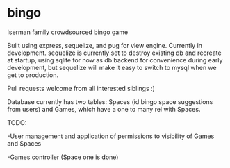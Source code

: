 # bingo
Iserman family crowdsourced bingo game

Built using express, sequelize, and pug for view engine. Currently in development.
sequelize is currently set to destroy existing db and recreate at startup, using sqlite for now as db backend for convenience
during early development, but sequelize will make it easy to switch to mysql when we get to production.

Pull requests welcome from all interested siblings :)

Database currently has two tables: Spaces (id bingo space suggestions from users) and Games, which have a one to many rel with Spaces.

TODO:

-User management and application of permissions to visibility of Games and Spaces

-Games controller (Space one is done)

